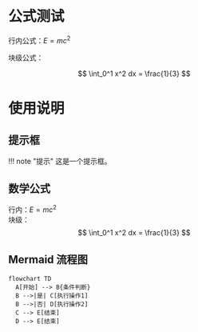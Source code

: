 ﻿# 公式测试

行内公式：$E=mc^2$

块级公式：

$$
\int_0^1 x^2 dx = \frac{1}{3}
$$




# 使用说明

## 提示框
!!! note "提示"
    这是一个提示框。

## 数学公式
行内：$E = mc^2$  
块级：
$$
\int_0^1 x^2 dx = \frac{1}{3}
$$

## Mermaid 流程图
```mermaid
flowchart TD
  A[开始] --> B{条件判断}
  B -->|是| C[执行操作1]
  B -->|否| D[执行操作2]
  C --> E[结束]
  D --> E[结束]
```


